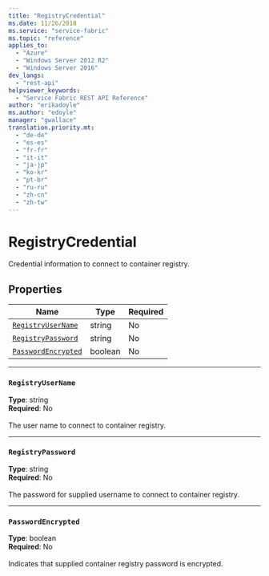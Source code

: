 ```yaml
---
title: "RegistryCredential"
ms.date: 11/26/2018
ms.service: "service-fabric"
ms.topic: "reference"
applies_to: 
  - "Azure"
  - "Windows Server 2012 R2"
  - "Windows Server 2016"
dev_langs: 
  - "rest-api"
helpviewer_keywords: 
  - "Service Fabric REST API Reference"
author: "erikadoyle"
ms.author: "edoyle"
manager: "gwallace"
translation.priority.mt: 
  - "de-de"
  - "es-es"
  - "fr-fr"
  - "it-it"
  - "ja-jp"
  - "ko-kr"
  - "pt-br"
  - "ru-ru"
  - "zh-cn"
  - "zh-tw"
---
```

# RegistryCredential

Credential information to connect to container registry.

## Properties
| Name | Type | Required |
| --- | --- | --- |
| [`RegistryUserName`](#registryusername) | string | No |
| [`RegistryPassword`](#registrypassword) | string | No |
| [`PasswordEncrypted`](#passwordencrypted) | boolean | No |

____
### `RegistryUserName`
__Type__: string <br/>
__Required__: No<br/>
<br/>
The user name to connect to container registry.

____
### `RegistryPassword`
__Type__: string <br/>
__Required__: No<br/>
<br/>
The password for supplied username to connect to container registry.

____
### `PasswordEncrypted`
__Type__: boolean <br/>
__Required__: No<br/>
<br/>
Indicates that supplied container registry password is encrypted.

